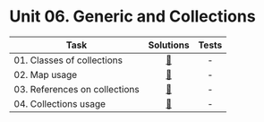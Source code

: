 # Unit 06. Generic and Collections

| Task | Solutions | Tests |
|------|:---------:|:-----:|
| 01. Classes of collections | [:link:](src/main/java/com/github/leo_scream/java_se_course/unit_06/task_01/) | - |
| 02. Map usage | [:link:](src/main/java/com/github/leo_scream/java_se_course/unit_06/task_02/) | - |
| 03. References on collections | [:link:](src/main/java/com/github/leo_scream/java_se_course/unit_06/task_03/) | - |
| 04. Collections usage | [:link:](src/main/java/com/github/leo_scream/java_se_course/unit_06/task_04/) | - |
